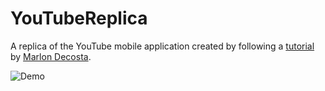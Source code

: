 # YouTubeReplica

A replica of the YouTube mobile application created by following a [tutorial](https://medium.com/react-native-training/react-native-youtube-replica-f378200d91f0) by [Marlon Decosta](https://medium.com/@marlonanthony).

![Demo](https://media.giphy.com/media/1Bh44awp15pM4KdcQG/giphy.gif)
